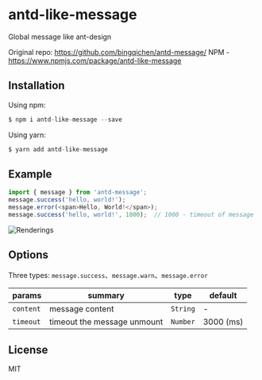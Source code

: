# antd-like-message
Global message like ant-design

Original repo: https://github.com/bingqichen/antd-message/
NPM - https://www.npmjs.com/package/antd-like-message

## Installation
Using npm:
```javascript
$ npm i antd-like-message --save
```
Using yarn:
```javascript
$ yarn add antd-like-message
```

## Example
```javascript
import { message } from 'antd-message';
message.success('hello, world!');
message.error(<span>Hello, World!</span>);
message.success('hello, world!', 1000);  // 1000 - timeout of message
```
![Renderings](https://ooo.0o0.ooo/2017/03/20/58cfb9c34845f.png)

## Options
Three types: `message.success`、`message.warn`、`message.error`

params    | summary                     | type     | default
--------- | --------------------------- | -------- | ---------
`content` | message content             | `String` | -
`timeout` | timeout the message unmount | `Number` | 3000 (ms)

## License
MIT
